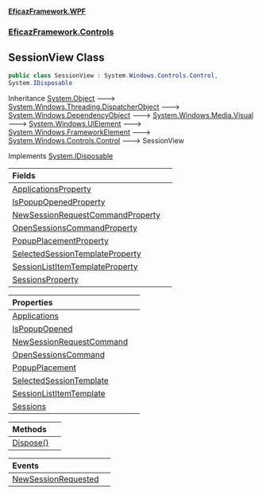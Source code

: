 #### [EficazFramework.WPF](EficazFrameworkWPF.md 'EficazFramework WPF')
### [EficazFramework.Controls](EficazFrameworkWPF.md#EficazFramework.Controls 'EficazFramework.Controls')

## SessionView Class

```csharp
public class SessionView : System.Windows.Controls.Control,
System.IDisposable
```

Inheritance [System.Object](https://docs.microsoft.com/en-us/dotnet/api/System.Object 'System.Object') &#129106; [System.Windows.Threading.DispatcherObject](https://docs.microsoft.com/en-us/dotnet/api/System.Windows.Threading.DispatcherObject 'System.Windows.Threading.DispatcherObject') &#129106; [System.Windows.DependencyObject](https://docs.microsoft.com/en-us/dotnet/api/System.Windows.DependencyObject 'System.Windows.DependencyObject') &#129106; [System.Windows.Media.Visual](https://docs.microsoft.com/en-us/dotnet/api/System.Windows.Media.Visual 'System.Windows.Media.Visual') &#129106; [System.Windows.UIElement](https://docs.microsoft.com/en-us/dotnet/api/System.Windows.UIElement 'System.Windows.UIElement') &#129106; [System.Windows.FrameworkElement](https://docs.microsoft.com/en-us/dotnet/api/System.Windows.FrameworkElement 'System.Windows.FrameworkElement') &#129106; [System.Windows.Controls.Control](https://docs.microsoft.com/en-us/dotnet/api/System.Windows.Controls.Control 'System.Windows.Controls.Control') &#129106; SessionView

Implements [System.IDisposable](https://docs.microsoft.com/en-us/dotnet/api/System.IDisposable 'System.IDisposable')

| Fields | |
| :--- | :--- |
| [ApplicationsProperty](EficazFramework.Controls/SessionView/ApplicationsProperty.md 'EficazFramework.Controls.SessionView.ApplicationsProperty') | |
| [IsPopupOpenedProperty](EficazFramework.Controls/SessionView/IsPopupOpenedProperty.md 'EficazFramework.Controls.SessionView.IsPopupOpenedProperty') | |
| [NewSessionRequestCommandProperty](EficazFramework.Controls/SessionView/NewSessionRequestCommandProperty.md 'EficazFramework.Controls.SessionView.NewSessionRequestCommandProperty') | |
| [OpenSessionsCommandProperty](EficazFramework.Controls/SessionView/OpenSessionsCommandProperty.md 'EficazFramework.Controls.SessionView.OpenSessionsCommandProperty') | |
| [PopupPlacementProperty](EficazFramework.Controls/SessionView/PopupPlacementProperty.md 'EficazFramework.Controls.SessionView.PopupPlacementProperty') | |
| [SelectedSessionTemplateProperty](EficazFramework.Controls/SessionView/SelectedSessionTemplateProperty.md 'EficazFramework.Controls.SessionView.SelectedSessionTemplateProperty') | |
| [SessionListItemTemplateProperty](EficazFramework.Controls/SessionView/SessionListItemTemplateProperty.md 'EficazFramework.Controls.SessionView.SessionListItemTemplateProperty') | |
| [SessionsProperty](EficazFramework.Controls/SessionView/SessionsProperty.md 'EficazFramework.Controls.SessionView.SessionsProperty') | |

| Properties | |
| :--- | :--- |
| [Applications](EficazFramework.Controls/SessionView/Applications.md 'EficazFramework.Controls.SessionView.Applications') | |
| [IsPopupOpened](EficazFramework.Controls/SessionView/IsPopupOpened.md 'EficazFramework.Controls.SessionView.IsPopupOpened') | |
| [NewSessionRequestCommand](EficazFramework.Controls/SessionView/NewSessionRequestCommand.md 'EficazFramework.Controls.SessionView.NewSessionRequestCommand') | |
| [OpenSessionsCommand](EficazFramework.Controls/SessionView/OpenSessionsCommand.md 'EficazFramework.Controls.SessionView.OpenSessionsCommand') | |
| [PopupPlacement](EficazFramework.Controls/SessionView/PopupPlacement.md 'EficazFramework.Controls.SessionView.PopupPlacement') | |
| [SelectedSessionTemplate](EficazFramework.Controls/SessionView/SelectedSessionTemplate.md 'EficazFramework.Controls.SessionView.SelectedSessionTemplate') | |
| [SessionListItemTemplate](EficazFramework.Controls/SessionView/SessionListItemTemplate.md 'EficazFramework.Controls.SessionView.SessionListItemTemplate') | |
| [Sessions](EficazFramework.Controls/SessionView/Sessions.md 'EficazFramework.Controls.SessionView.Sessions') | |

| Methods | |
| :--- | :--- |
| [Dispose()](EficazFramework.Controls/SessionView/Dispose().md 'EficazFramework.Controls.SessionView.Dispose()') | |

| Events | |
| :--- | :--- |
| [NewSessionRequested](EficazFramework.Controls/SessionView/NewSessionRequested.md 'EficazFramework.Controls.SessionView.NewSessionRequested') | |
